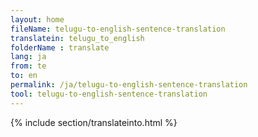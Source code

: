 ```yaml
---
layout: home
fileName: telugu-to-english-sentence-translation
translatein: telugu_to_english
folderName : translate
lang: ja
from: te
to: en
permalink: /ja/telugu-to-english-sentence-translation
tool: telugu-to-english-sentence-translation
---
```

{% include section/translateinto.html %}